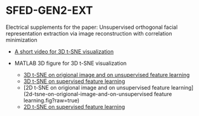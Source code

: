 # SFED-GEN2-EXT
Electrical supplements for the paper: Unsupervised orthogonal facial representation extraction via image reconstruction with correlation minimization

- [A short video for 3D t-SNE visualization](3dtsne.mp4?raw=true)


- MATLAB 3D figure for 3D t-SNE visualization
  - [3D t-SNE on origional image and on unsupervised feature learning](3d-tsne-on-origional-image-and-on-unsupervised-feature-learning.fig?raw=true)
  - [3D t-SNE on supervised feature learning](3d-tsne-on-supervised-feature-learning.fig?raw=true)
  - [2D t-SNE on origional image and on unsupervised feature learning](2d-tsne-on-origional-image-and-on-unsupervised feature learning.fig?raw=true)
  - [2D t-SNE on supervised feature learning](2d-tsne-on-supervised-feature-learning.fig?raw=true)

